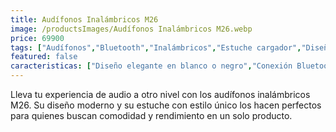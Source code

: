 ```yaml
---
title: Audífonos Inalámbricos M26
image: /productsImages/Audífonos Inalámbricos M26.webp
price: 69900
tags: ["Audífonos","Bluetooth","Inalámbricos","Estuche cargador","Diseño moderno","Alta fidelidad","Compactos"]
featured: false
caracteristicas: ["Diseño elegante en blanco o negro","Conexión Bluetooth para mayor libertad","Estuche con indicador tipo velocímetro","Sonido de alta fidelidad y bajos profundos","Buena cancelación de ruido exterior","Cómodos para uso prolongado","Ideal para llamadas","música y uso diario"]
---
```


Lleva tu experiencia de audio a otro nivel con los audífonos inalámbricos M26. Su diseño moderno y su estuche con estilo único los hacen perfectos para quienes buscan comodidad y rendimiento en un solo producto.